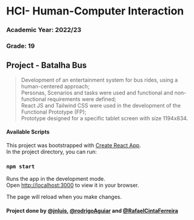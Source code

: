 # HCI- Human-Computer Interaction
### Academic Year: 2022/23
### **Grade: 19**

## Project - Batalha Bus
> Development of an entertainment system for bus rides, using a human-centered approach;</br>
> Personas, Scenarios and tasks were used and functional and non-functional requirements were defined;</br>
> React JS and Tailwind CSS were used in the development of the Functional Prototype (FP);</br>
> Prototype designed for a specific tablet screen with size 1194x834.

#### Available Scripts
This project was bootstrapped with [Create React App](https://github.com/facebook/create-react-app). \
In the project directory, you can run:

### `npm start`

Runs the app in the development mode.\
Open [http://localhost:3000](http://localhost:3000) to view it in your browser.

The page will reload when you make changes.

#### Project done by [@jnluis](https://github.com/jnluis), [@rodrigoAguiar](https://github.com/FiNeX96) and [@RafaelCintaFerreira](https://github.com/RafaelCintaFerreira)
